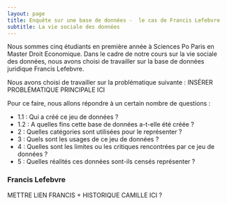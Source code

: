 ```yaml
---
layout: page
title: Enquête sur une base de données -  le cas de Francis Lefebvre
subtitle: La vie sociale des données
---
```


Nous sommes cinq étudiants en première année à Sciences Po Paris en Master Droit Economique. Dans le cadre de notre cours sur la vie sociale des données, nous avons choisi de travailler sur la base de données juridique Francis Lefebvre.

Nous avons choisi de travailler sur la problématique suivante : 
INSÉRER PROBLÉMATIQUE PRINCIPALE ICI 

Pour ce faire, nous allons répondre à un certain nombre de questions : 
- 1.1 : Qui a créé ce jeu de données ?
- 1.2 : A quelles fins cette base de données a-t-elle été créée ?
- 2 : Quelles catégories sont utilisées pour le représenter ?
- 3 : Quels sont les usages de ce jeu de données ?
- 4 : Quelles sont les limites ou les critiques rencontrées par ce jeu de données ?
- 5 : Quelles réalités ces données sont-ils censés représenter ?


### Francis Lefebvre 

METTRE LIEN FRANCIS + HISTORIQUE CAMILLE ICI ?
